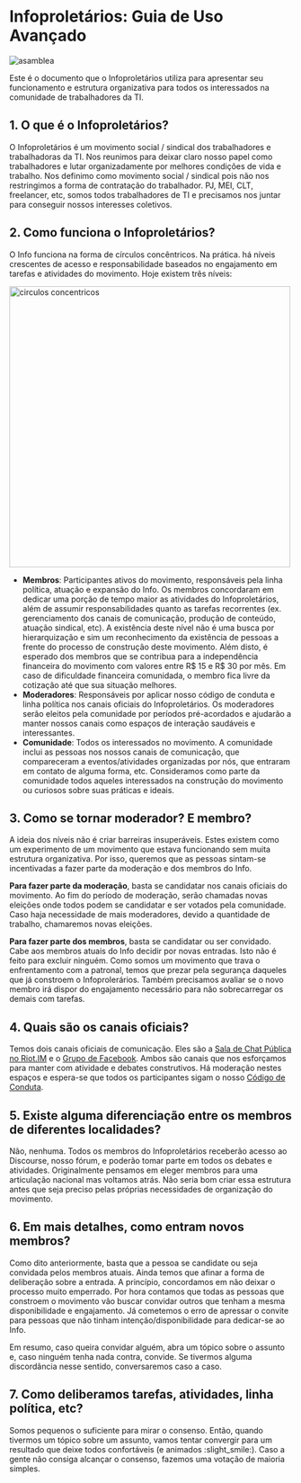 # Infoproletários: Guia de Uso Avançado

<img src="https://github.com/infoproletarios/guia-de-uso/blob/master/asamblea.jpg" alt="asamblea">

Este é o documento que o Infoproletários utiliza para apresentar seu funcionamento e estrutura organizativa para todos os interessados na comunidade de trabalhadores da TI.

## 1. O que é o Infoproletários?
O Infoproletários é um movimento social / sindical dos trabalhadores e trabalhadoras da TI. Nos reunimos para deixar claro nosso papel como trabalhadores e lutar organizadamente por melhores condições de vida e trabalho. Nos definimo como movimento social / sindical pois não nos restringimos a forma de contratação do trabalhador. PJ, MEI, CLT, freelancer, etc, somos todos trabalhadores de TI e precisamos nos juntar para conseguir nossos interesses coletivos.

## 2. Como funciona o Infoproletários?
O Info funciona na forma de círculos concêntricos. Na prática. há níveis crescentes de acesso e responsabilidade baseados no engajamento em tarefas e atividades do movimento. Hoje existem três níveis:

<img src="https://github.com/infoproletarios/guia-de-uso/blob/master/circulos1.png" alt="circulos concentricos" width="500" height="500">

- **Membros**: Participantes ativos do movimento, responsáveis pela linha política, atuação e expansão do Info. Os membros concordaram em dedicar uma porção de tempo maior as atividades do Infoproletários, além de assumir responsabilidades quanto as tarefas recorrentes (ex. gerenciamento dos canais de comunicação, produção de conteúdo, atuação sindical, etc). A existência deste nível não é uma busca por hierarquização e sim um reconhecimento da existência de pessoas a frente do processo de construção deste movimento. Além disto, é esperado dos membros que se contribua para a independência financeira do movimento com valores entre R$ 15 e R$ 30 por mês. Em caso de dificuldade financeira comunidada, o membro fica livre da cotização até que sua situação melhores.
- **Moderadores**: Responsáveis por aplicar nosso código de conduta e linha política nos canais oficiais do Infoproletários. Os moderadores serão eleitos pela comunidade por períodos pré-acordados e ajudarão a manter nossos canais como espaços de interação saudáveis e interessantes.
- **Comunidade**: Todos os interessados no movimento. A comunidade inclui as pessoas nos nossos canais de comunicação, que compareceram a eventos/atividades organizadas por nós, que entraram em contato de alguma forma, etc. Consideramos como parte da comunidade todos aqueles interessados na construção do movimento ou curiosos sobre suas práticas e ideais.

## 3. Como se tornar moderador? E membro?
A ideia dos níveis não é criar barreiras insuperáveis. Estes existem como um experimento de um movimento que estava funcionando sem muita estrutura organizativa. Por isso, queremos que as pessoas sintam-se incentivadas a fazer parte da moderação e dos membros do Info.

**Para fazer parte da moderação**, basta se candidatar nos canais oficiais do movimento. Ao fim do período de moderação, serão chamadas novas eleições onde todos podem se candidatar e ser votados pela comunidade. Caso haja necessidade de mais moderadores, devido a quantidade de trabalho, chamaremos novas eleições.

**Para fazer parte dos membros**, basta se candidatar ou ser convidado. Cabe aos membros atuais do Info decidir por novas entradas. Isto não é feito para excluir ninguém. Como somos um movimento que trava o enfrentamento com a patronal, temos que prezar pela segurança daqueles que já constroem o Infoprolerários. Também precisamos avaliar se o novo membro irá dispor do engajamento necessário para não sobrecarregar os demais com tarefas.

## 4. Quais são os canais oficiais?
Temos dois canais oficiais de comunicação. Eles são a [Sala de Chat Pública no Riot.IM](https://riot.im/app/#/room/#infoproletarios:matrix.org) e o [Grupo de Facebook](https://www.facebook.com/groups/infoproletarios/). Ambos são canais que nos esforçamos para manter com atividade e debates construtivos. Há moderação nestes espaços e espera-se que todos os participantes sigam o nosso [Código de Conduta](#).

## 5. Existe alguma diferenciação entre os membros de diferentes localidades?

Não, nenhuma. Todos os membros do Infoproletários receberão acesso ao Discourse, nosso fórum, e poderão tomar parte em todos os debates e atividades. Originalmente pensamos em eleger membros para uma articulação nacional mas voltamos atrás. Não seria bom criar essa estrutura antes que seja preciso pelas próprias necessidades de organização do movimento.

## 6. Em mais detalhes, como entram novos membros?

Como dito anteriormente, basta que a pessoa se candidate ou seja convidada pelos membros atuais. Ainda temos que afinar a forma de deliberação sobre a entrada. A princípio, concordamos em não deixar o processo muito emperrado. Por hora contamos que todas as pessoas que constroem o movimento vão buscar convidar outros que tenham a mesma disponibilidade e engajamento. Já cometemos o erro de apressar o convite para pessoas que não tinham intenção/disponibilidade para dedicar-se ao Info.

Em resumo, caso queira convidar alguém, abra um tópico sobre o assunto e, caso ninguém tenha nada contra, convide. Se tivermos alguma discordância nesse sentido, conversaremos caso a caso.

## 7. Como deliberamos tarefas, atividades, linha política, etc?

Somos pequenos o suficiente para mirar o consenso. Então, quando tivermos um tópico sobre um assunto, vamos tentar convergir para um resultado que deixe todos confortáveis (e animados :slight_smile:). Caso a gente não consiga alcançar o consenso, fazemos uma votação de maioria simples.
